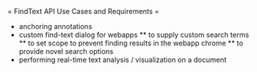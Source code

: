 = FindText API Use Cases and Requirements =

* anchoring annotations
* custom find-text dialog for webapps
** to supply custom search terms
** to set scope to prevent finding results in the webapp chrome
** to provide novel search options
* performing real-time text analysis / visualization on a document
